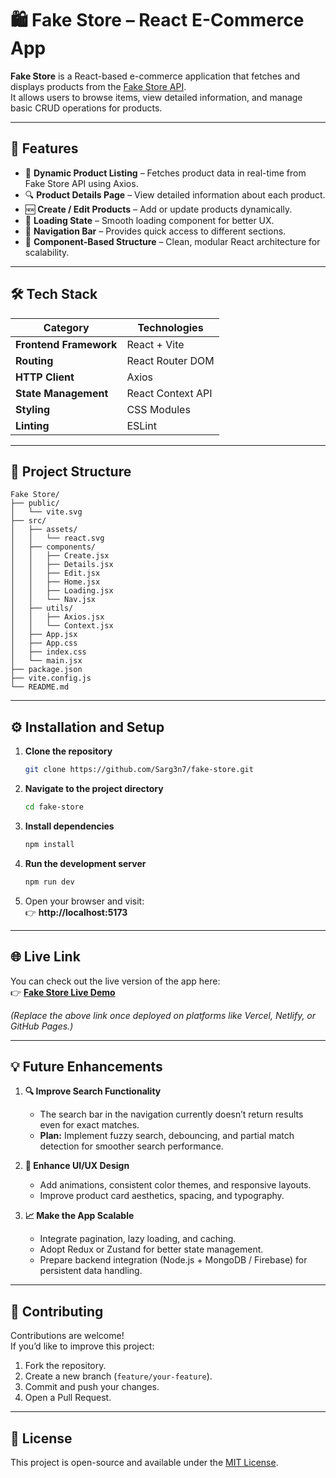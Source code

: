 # 🛍️ Fake Store – React E-Commerce App

**Fake Store** is a React-based e-commerce application that fetches and displays products from the [Fake Store API](https://fakestoreapi.com/).  
It allows users to browse items, view detailed information, and manage basic CRUD operations for products.

---

## 🚀 Features

- 🧠 **Dynamic Product Listing** – Fetches product data in real-time from Fake Store API using Axios.  
- 🔍 **Product Details Page** – View detailed information about each product.  
- 🆕 **Create / Edit Products** – Add or update products dynamically.  
- 💨 **Loading State** – Smooth loading component for better UX.  
- 🧭 **Navigation Bar** – Provides quick access to different sections.  
- 🧱 **Component-Based Structure** – Clean, modular React architecture for scalability.  

---

## 🛠️ Tech Stack

| Category | Technologies |
|-----------|--------------|
| **Frontend Framework** | React + Vite |
| **Routing** | React Router DOM |
| **HTTP Client** | Axios |
| **State Management** | React Context API |
| **Styling** | CSS Modules |
| **Linting** | ESLint |

---

## 📂 Project Structure

```
Fake Store/
├── public/
│   └── vite.svg
├── src/
│   ├── assets/
│   │   └── react.svg
│   ├── components/
│   │   ├── Create.jsx
│   │   ├── Details.jsx
│   │   ├── Edit.jsx
│   │   ├── Home.jsx
│   │   ├── Loading.jsx
│   │   └── Nav.jsx
│   ├── utils/
│   │   ├── Axios.jsx
│   │   └── Context.jsx
│   ├── App.jsx
│   ├── App.css
│   ├── index.css
│   └── main.jsx
├── package.json
├── vite.config.js
└── README.md
```

---

## ⚙️ Installation and Setup

1. **Clone the repository**
   ```bash
   git clone https://github.com/Sarg3n7/fake-store.git
   ```
2. **Navigate to the project directory**
   ```bash
   cd fake-store
   ```
3. **Install dependencies**
   ```bash
   npm install
   ```
4. **Run the development server**
   ```bash
   npm run dev
   ```
5. Open your browser and visit:  
   👉 **http://localhost:5173**

---

## 🌐 Live Link

You can check out the live version of the app here:  
👉 [**Fake Store Live Demo**](https://your-live-link-here.com)

*(Replace the above link once deployed on platforms like Vercel, Netlify, or GitHub Pages.)*

---

## 💡 Future Enhancements

1. **🔍 Improve Search Functionality**  
   - The search bar in the navigation currently doesn’t return results even for exact matches.  
   - **Plan:** Implement fuzzy search, debouncing, and partial match detection for smoother search performance.

2. **🎨 Enhance UI/UX Design**  
   - Add animations, consistent color themes, and responsive layouts.  
   - Improve product card aesthetics, spacing, and typography.

3. **📈 Make the App Scalable**  
   - Integrate pagination, lazy loading, and caching.  
   - Adopt Redux or Zustand for better state management.  
   - Prepare backend integration (Node.js + MongoDB / Firebase) for persistent data handling.

---

## 🤝 Contributing

Contributions are welcome!  
If you’d like to improve this project:
1. Fork the repository.  
2. Create a new branch (`feature/your-feature`).  
3. Commit and push your changes.  
4. Open a Pull Request.

---

## 🧾 License

This project is open-source and available under the [MIT License](LICENSE).

